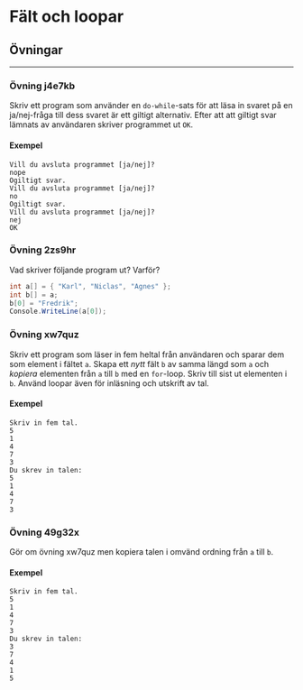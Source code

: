 # Fält och loopar
## Övningar

---

### Övning j4e7kb

Skriv ett program som använder en ``do-while``-sats för att läsa in svaret på en ja/nej-fråga till dess svaret är ett giltigt alternativ. Efter att att giltigt svar lämnats av användaren skriver programmet ut ``OK``. 

#### Exempel

```text
Vill du avsluta programmet [ja/nej]?
nope
Ogiltigt svar.
Vill du avsluta programmet [ja/nej]?
no
Ogiltigt svar.
Vill du avsluta programmet [ja/nej]?
nej
OK
```

### Övning 2zs9hr

Vad skriver följande program ut? Varför?

```cs
int a[] = { "Karl", "Niclas", "Agnes" };
int b[] = a;
b[0] = "Fredrik";
Console.WriteLine(a[0]);
```

### Övning xw7quz

Skriv ett program som läser in fem heltal från användaren och sparar dem som element i fältet ``a``. Skapa ett *nytt* fält ``b`` av samma längd som ``a`` och *kopiera* elementen från ``a`` till ``b`` med en ``for``-loop. Skriv till sist ut elementen i ``b``. Använd loopar även för inläsning och utskrift av tal. 

#### Exempel

```text
Skriv in fem tal.
5
1
4
7
3
Du skrev in talen:
5
1
4
7
3
```

### Övning 49g32x

Gör om övning xw7quz men kopiera talen i omvänd ordning från ``a`` till ``b``.

#### Exempel

```text
Skriv in fem tal.
5
1
4
7
3
Du skrev in talen:
3
7
4
1
5
```
